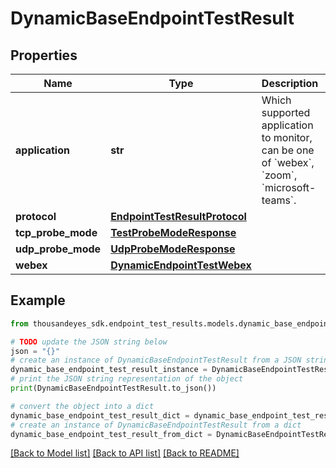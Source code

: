 # DynamicBaseEndpointTestResult


## Properties

Name | Type | Description | Notes
------------ | ------------- | ------------- | -------------
**application** | **str** | Which supported application to monitor, can be one of &#x60;webex&#x60;, &#x60;zoom&#x60;, &#x60;microsoft-teams&#x60;. | [optional] 
**protocol** | [**EndpointTestResultProtocol**](EndpointTestResultProtocol.md) |  | [optional] 
**tcp_probe_mode** | [**TestProbeModeResponse**](TestProbeModeResponse.md) |  | [optional] 
**udp_probe_mode** | [**UdpProbeModeResponse**](UdpProbeModeResponse.md) |  | [optional] 
**webex** | [**DynamicEndpointTestWebex**](DynamicEndpointTestWebex.md) |  | [optional] 

## Example

```python
from thousandeyes_sdk.endpoint_test_results.models.dynamic_base_endpoint_test_result import DynamicBaseEndpointTestResult

# TODO update the JSON string below
json = "{}"
# create an instance of DynamicBaseEndpointTestResult from a JSON string
dynamic_base_endpoint_test_result_instance = DynamicBaseEndpointTestResult.from_json(json)
# print the JSON string representation of the object
print(DynamicBaseEndpointTestResult.to_json())

# convert the object into a dict
dynamic_base_endpoint_test_result_dict = dynamic_base_endpoint_test_result_instance.to_dict()
# create an instance of DynamicBaseEndpointTestResult from a dict
dynamic_base_endpoint_test_result_from_dict = DynamicBaseEndpointTestResult.from_dict(dynamic_base_endpoint_test_result_dict)
```
[[Back to Model list]](../README.md#documentation-for-models) [[Back to API list]](../README.md#documentation-for-api-endpoints) [[Back to README]](../README.md)


